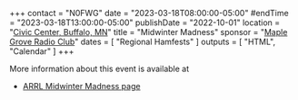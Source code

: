 +++
contact = "N0FWG"
date = "2023-03-18T08:00:00-05:00"
#endTime = "2023-03-18T13:00:00-05:00"
publishDate = "2022-10-01"
location = "[Civic Center, Buffalo, MN](https://goo.gl/maps/GLUHMTQW1ftjLPsH9)"
title = "Midwinter Madness"
sponsor = "[Maple Grove Radio Club](http://k0ltc.org)"
dates = [ "Regional Hamfests" ]
outputs = [ "HTML", "Calendar" ]
+++
<!--
* [Hamfest Flyer](https://k0ltc.org/wp-content/uploads/2020/02/Mailer-20.pdf)
* [Table Order Form](https://k0ltc.org/wp-content/uploads/2021/12/TableForm2022.pdf)
* [MN state sales tax form ST19](https://www.revenue.state.mn.us/sites/default/files/2011-11/st19.pdf)
* [Table Availability Contact](mailto:swap@k0ltc.org)
-->

More information about this event is available at
* [ARRL Midwinter Madness page](http://www.arrl.org/hamfests/midwinter-madness-3)
<!--
* [K0LTC.org Midwinter Madness page](https://k0ltc.org/midwinter-madness/)
-->
